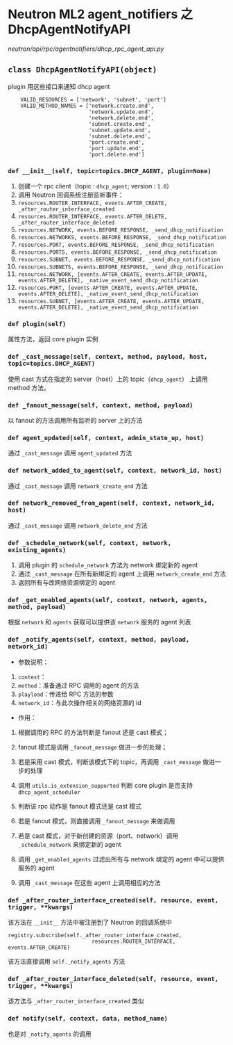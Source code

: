 # Neutron ML2 agent_notifiers 之 DhcpAgentNotifyAPI

*neutron/api/rpc/agentnotifiers/dhcp_rpc_agent_api.py*

## `class DhcpAgentNotifyAPI(object)`

plugin 用这些接口来通知 dhcp agent

```
    VALID_RESOURCES = ['network', 'subnet', 'port']
    VALID_METHOD_NAMES = ['network.create.end',
                          'network.update.end',
                          'network.delete.end',
                          'subnet.create.end',
                          'subnet.update.end',
                          'subnet.delete.end',
                          'port.create.end',
                          'port.update.end',                                                                                                                           
                          'port.delete.end']
```

### `def __init__(self, topic=topics.DHCP_AGENT, plugin=None)`

1. 创建一个 rpc client（topic : `dhcp_agent`; version : `1.0`）
2. 调用 Neutron 回调系统注册监听事件：
 1. `resources.ROUTER_INTERFACE, events.AFTER_CREATE, _after_router_interface_created`
 2. `resources.ROUTER_INTERFACE, events.AFTER_DELETE, _after_router_interface_deleted`
 3. `resources.NETWORK, events.BEFORE_RESPONSE, _send_dhcp_notification`
 4. `resources.NETWORKS, events.BEFORE_RESPONSE, _send_dhcp_notification`
 5. `resources.PORT, events.BEFORE_RESPONSE, _send_dhcp_notification`
 6. `resources.PORTS, events.BEFORE_RESPONSE, _send_dhcp_notification`
 7. `resources.SUBNET, events.BEFORE_RESPONSE, _send_dhcp_notification`
 8. `resources.SUBNETS, events.BEFORE_RESPONSE, _send_dhcp_notification`
 9. `resources.NETWORK, [events.AFTER_CREATE, events.AFTER_UPDATE, events.AFTER_DELETE], _native_event_send_dhcp_notification`
 10. `resources.PORT, [events.AFTER_CREATE, events.AFTER_UPDATE, events.AFTER_DELETE], _native_event_send_dhcp_notification`
 11. `resources.SUBNET, [events.AFTER_CREATE, events.AFTER_UPDATE, events.AFTER_DELETE], _native_event_send_dhcp_notification`

### `def plugin(self)`

属性方法，返回 core plugin 实例

### `def _cast_message(self, context, method, payload, host,                      topic=topics.DHCP_AGENT)`

使用 cast 方式在指定的 server（host）上的 topic（`dhcp_agent`） 上调用 method 方法。

### `def _fanout_message(self, context, method, payload)`

以 fanout 的方法调用所有监听的 server 上的方法

### `def agent_updated(self, context, admin_state_up, host)`

通过 `_cast_message` 调用 `agent_updated` 方法

### `def network_added_to_agent(self, context, network_id, host)`

通过 `_cast_message` 调用 `network_create_end` 方法

### `def network_removed_from_agent(self, context, network_id, host)`

通过 `_cast_message` 调用 `network_delete_end` 方法

### `def _schedule_network(self, context, network, existing_agents)`

1. 调用 plugin 的 `schedule_network` 方法为 network 绑定新的 agent
2. 通过 `_cast_message` 在所有新绑定的 agent 上调用 `network_create_end` 方法
3. 返回所有与改网络资源绑定的 agent

### `def _get_enabled_agents(self, context, network, agents, method, payload)`

根据 `network` 和 `agents` 获取可以提供该 `network` 服务的 agent 列表

### `def _notify_agents(self, context, method, payload, network_id)`

* 参数说明：
 1. `context`：
 2. `method`：准备通过 RPC 调用的 agent 的方法
 3. `playload`：传递给 RPC 方法的参数
 4. `network_id`：与此次操作相关的网络资源的 id

* 作用：
 1. 根据调用的 RPC 的方法判断是 fanout 还是 cast 模式；
 2. fanout 模式是调用 `_fanout_message` 做进一步的处理；
 3. 若是采用 cast 模式，判断该模式下的 topic，再调用 `_cast_message` 做进一步的处理 

1. 调用 `utils.is_extension_supported` 判断 core plugin 是否支持 `dhcp_agent_scheduler`
2. 判断该 rpc 动作是 fanout 模式还是 cast 模式
3. 若是 fanout 模式，则直接调用 `_fanout_message` 来做调用
4. 若是 cast 模式，对于新创建的资源（port、network）调用 `_schedule_network` 来绑定新的 agent
5. 调用 `_get_enabled_agents` 过滤出所有与 network 绑定的 agent 中可以提供服务的 agent
6. 调用 `_cast_message` 在这些 agent 上调用相应的方法

### `def _after_router_interface_created(self, resource, event, trigger, **kwargs)`

该方法在 `__init__` 方法中被注册到了 Neutron 的回调系统中

```
registry.subscribe(self._after_router_interface_created,
                           resources.ROUTER_INTERFACE, events.AFTER_CREATE)
```

该方法直接调用 `self._notify_agents` 方法

### `def _after_router_interface_deleted(self, resource, event, trigger, **kwargs)`

该方法与 `_after_router_interface_created` 类似

### `def notify(self, context, data, method_name)`

也是对 `_notify_agents` 的调用